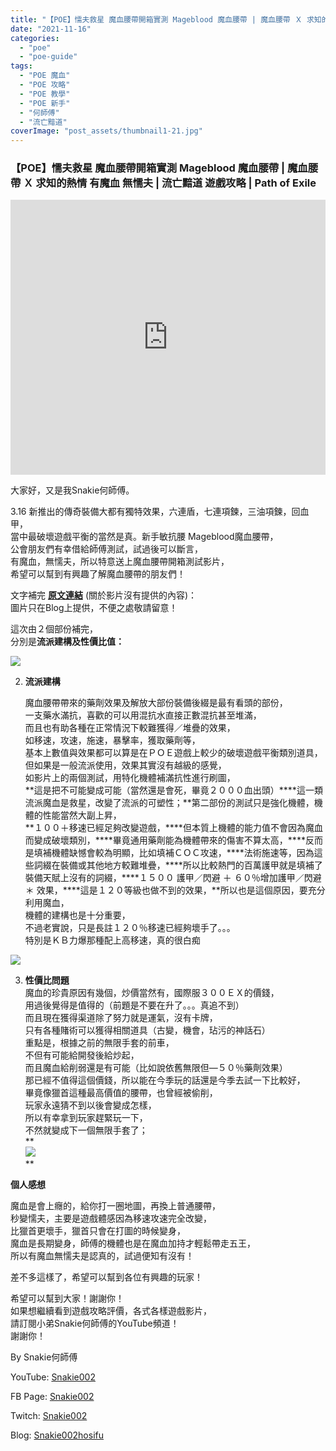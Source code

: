 ```yaml
---
title: "【POE】懦夫救星 魔血腰帶開箱實測 Mageblood 魔血腰帶 | 魔血腰帶 Ｘ 求知的熱情 | 有魔血 無懦夫 | 流亡黯道 遊戲攻略 | Path of Exile"
date: "2021-11-16"
categories: 
  - "poe"
  - "poe-guide"
tags: 
  - "POE 魔血"
  - "POE 攻略"
  - "POE 教學"
  - "POE 新手"
  - "何師傅"
  - "流亡黯道"
coverImage: "post_assets/thumbnail1-21.jpg"
---
```


### 【POE】懦夫救星 魔血腰帶開箱實測 Mageblood 魔血腰帶 | 魔血腰帶 Ｘ 求知的熱情 有魔血 無懦夫 | 流亡黯道 遊戲攻略 | Path of Exile

<iframe width="100%" height="440"src="https://www.youtube.com/embed/IRKu0nK1Pzw"
  title="YouTube video player" frameborder="0" allow="accelerometer; autoplay;
  clipboard-write; encrypted-media; gyroscope; picture-in-picture; web-share"
  referrerpolicy="strict-origin-when-cross-origin" allowfullscreen></iframe>

大家好，又是我Snakie何師傅。  

  
3.16 新推出的傳奇裝備大都有獨特效果，六連盾，七連項鍊，三油項鍊，回血甲，  
當中最破壞遊戲平衡的當然是真。新手敏抗腰 Mageblood魔血腰帶，  
公會朋友們有幸借給師傅測試，試過後可以斷言，  
有魔血，無懦夫，所以特意送上魔血腰帶開箱測試影片，  
希望可以幫到有興趣了解魔血腰帶的朋友們！  

  
文字補完 [**原文連結**](https://snakie002hosifu.blogspot.com/2021/11/082.html) (關於影片沒有提供的內容)：  
圖片只在Blog上提供，不便之處敬請留意！  

  
這次由２個部份補完，  
分別是**流派建構及性價比值：**  

  
![](post_assets/1-24-1024x267.png)  

  
2. **流派建構**   
    
      
    魔血腰帶帶來的藥劑效果及解放大部份裝備後綴是最有看頭的部份，  
    一支藥水滿抗，喜歡的可以用混抗水直接正數混抗甚至堆滿，  
    而且也有助各種在正常情況下較難獲得／堆疊的效果，  
    如移速，攻速，施速，暴擊率，獲取藥劑等，  
    基本上數值與效果都可以算是在ＰＯＥ遊戲上較少的破壞遊戲平衡類別道具，  
    但如果是一般流派使用，效果其實沒有越級的感覺，  
    如影片上的兩個測試，用特化機體補滿抗性進行刷圖，  
    **這是把不可能變成可能（當然還是會死，畢竟２０００血出頭）****這一類流派魔血是救星，改變了流派的可塑性；**第二部份的測試只是強化機體，機體的性能當然大副上昇，  
    **１００＋移速已經足夠改變遊戲，****但本質上機體的能力值不會因為魔血而變成破壞類別，****畢竟通用藥劑能為機體帶來的傷害不算太高，****反而是填補機體缺憾會較為明顯，比如填補ＣＯＣ攻速，****法術施速等，因為這些詞綴在裝備或其他地方較難堆疊，****所以比較熱門的百萬護甲就是填補了裝備天賦上沒有的詞綴，****１５００ 護甲／閃避 ＋ ６０％增加護甲／閃避 ＊ 效果，****這是１２０等級也做不到的效果，**所以也是這個原因，要充分利用魔血，  
    機體的建構也是十分重要，  
    不過老實說，只是長註１２０％移速已經夠壞手了。。。  
    特別是ＫＢ力爆那種配上高移速，真的很白痴
  

  
![](post_assets/Capture-15.png)  

  
3. **性價比問題**  
    魔血的珍貴原因有幾個，炒價當然有，國際服３００ＥＸ的價錢，  
    用過後覺得是值得的（前題是不要在升了。。。真追不到）  
    而且現在獲得渠道除了努力就是運氣，沒有卡牌，  
    只有各種賭術可以獲得相關道具（古變，機會，玷污的神話石）  
    重點是，根據之前的無限手套的前車，  
    不但有可能給開發後給炒起，  
    而且魔血給削弱還是有可能（比如說依舊無限但—５０％藥劑效果）  
    那已經不值得這個價錢，所以能在今季玩的話還是今季去試一下比較好，  
    畢竟像獵首這種最高價值的腰帶，也曾經被偷削，  
    玩家永遠猜不到以後會變成怎樣，  
    所以有幸拿到玩家趕緊玩一下，  
    不然就變成下一個無限手套了；  
    **  
    ![](post_assets/3-14.png)  
    **
  

  
**個人感想**  

  
魔血是會上癮的，給你打一圈地圖，再換上普通腰帶，  
秒變懦夫，主要是遊戲體感因為移速攻速完全改變，  
比獵首更壞手，獵首只會在打圖的時候變身，  
魔血是長期變身，師傅的機體也是在魔血加持才輕鬆帶走五王，  
所以有魔血無懦夫是認真的，試過便知有沒有！  

  
差不多這樣了，希望可以幫到各位有興趣的玩家！  

  
希望可以幫到大家！謝謝你！  
如果想繼續看到遊戲攻略評價，各式各樣遊戲影片，  
請訂閱小弟Snakie何師傅的YouTube頻道！  
謝謝你！  

  
By Snakie何師傅  

  
YouTube: [Snakie002](https://www.youtube.com/c/Snakie002/)  

  
FB Page: [Snakie002](https://www.facebook.com/Snakie002/)  

  
Twitch: [Snakie002](https://www.twitch.tv/snakie002/)  

  
Blog: [Snakie002hosifu](https://snakie002hosifu.blog/)
